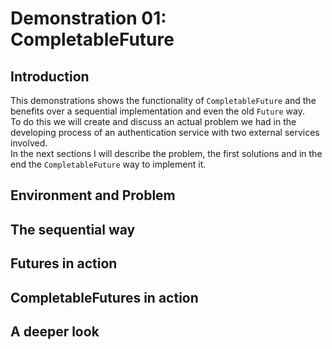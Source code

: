 # Demonstration 01: CompletableFuture

## Introduction
This demonstrations shows the functionality of <code>CompletableFuture</code> and the benefits
over a sequential implementation and even the old <code>Future</code> way.  
To do this we will create and discuss an actual problem we had in the developing process of an 
authentication service with two external services involved.  
In the next sections I will describe the problem, the first solutions and in the end the 
<code>CompletableFuture</code> way to implement it.

## Environment and Problem


## The sequential way 

## Futures in action

## CompletableFutures in action

## A deeper look